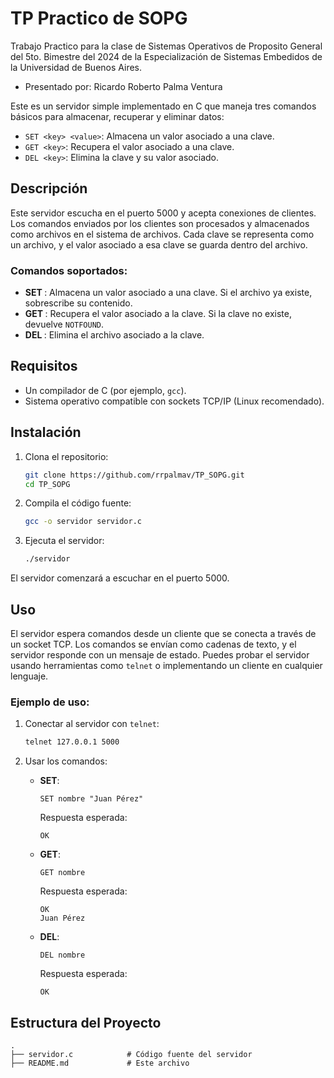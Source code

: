# TP Practico de SOPG

Trabajo Practico para la clase de Sistemas Operativos de Proposito General del 5to. Bimestre del 2024 de la Especialización de Sistemas Embedidos de la Universidad de Buenos Aires.
- Presentado por: Ricardo Roberto Palma Ventura

Este es un servidor simple implementado en C que maneja tres comandos básicos para almacenar, recuperar y eliminar datos:

- `SET <key> <value>`: Almacena un valor asociado a una clave.
- `GET <key>`: Recupera el valor asociado a una clave.
- `DEL <key>`: Elimina la clave y su valor asociado.

## Descripción

Este servidor escucha en el puerto 5000 y acepta conexiones de clientes. Los comandos enviados por los clientes son procesados y almacenados como archivos en el sistema de archivos. Cada clave se representa como un archivo, y el valor asociado a esa clave se guarda dentro del archivo.

### Comandos soportados:
- **SET <key> <value>**: Almacena un valor asociado a una clave. Si el archivo ya existe, sobrescribe su contenido.
- **GET <key>**: Recupera el valor asociado a la clave. Si la clave no existe, devuelve `NOTFOUND`.
- **DEL <key>**: Elimina el archivo asociado a la clave.

## Requisitos

- Un compilador de C (por ejemplo, `gcc`).
- Sistema operativo compatible con sockets TCP/IP (Linux recomendado).

## Instalación

1. Clona el repositorio:

    ```bash
    git clone https://github.com/rrpalmav/TP_SOPG.git
    cd TP_SOPG
    ```

2. Compila el código fuente:

    ```bash
    gcc -o servidor servidor.c
    ```

3. Ejecuta el servidor:

    ```bash
    ./servidor
    ```

El servidor comenzará a escuchar en el puerto 5000.

## Uso

El servidor espera comandos desde un cliente que se conecta a través de un socket TCP. Los comandos se envían como cadenas de texto, y el servidor responde con un mensaje de estado. Puedes probar el servidor usando herramientas como `telnet` o implementando un cliente en cualquier lenguaje.

### Ejemplo de uso:

1. Conectar al servidor con `telnet`:

    ```bash
    telnet 127.0.0.1 5000
    ```

2. Usar los comandos:

    - **SET**:

        ```text
        SET nombre "Juan Pérez"
        ```

        Respuesta esperada:

        ```text
        OK
        ```

    - **GET**:

        ```text
        GET nombre
        ```

        Respuesta esperada:

        ```text
        OK
        Juan Pérez
        ```

    - **DEL**:

        ```text
        DEL nombre
        ```

        Respuesta esperada:

        ```text
        OK
        ```

## Estructura del Proyecto

```plaintext
.
├── servidor.c            # Código fuente del servidor
├── README.md             # Este archivo


